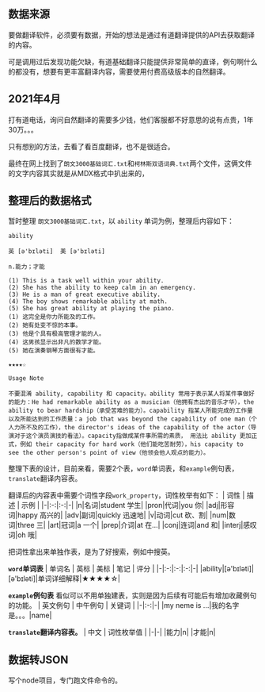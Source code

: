 ## 数据来源
要做翻译软件，必须要有数据，开始的想法是通过有道翻译提供的API去获取翻译的内容。

可是调用过后发现功能欠缺，有道基础翻译只能提供非常简单的直译，例句啊什么的都没有，想要有更丰富翻译内容，需要使用付费高级版本的自然翻译。

## 2021年4月
打有道电话，询问自然翻译的需要多少钱，他们客服都不好意思的说有点贵，1年30万。。。

只有想别的方法，去看了看百度翻译，也不是很适合。

最终在网上找到了`朗文3000基础词汇.txt`和`柯林斯双语词典.txt`两个文件，这俩文件的文字内容其实就是从MDX格式中扒出来的，

## 整理后的数据格式
暂时整理 `朗文3000基础词汇.txt`，以 `ability` 单词为例，整理后内容如下：
```
ability	

英 [ə'bɪləti]  美 [ə'bɪləti]	

n.能力；才能

(1) This is a task well within your ability.
(2) She has the ability to keep calm in an emergency.
(3) He is a man of great executive ability.
(4) The boy shows remarkable ability at math.
(5) She has great ability at playing the piano.
(1) 这完全是你力所能及的工作。
(2) 她有处变不惊的本事。
(3) 他是个具有极高管理才能的人。
(4) 这男孩显示出非凡的数学才能。
(5) 她在演奏钢琴方面很有才能。

★★★★☆

Usage Note 

不要混淆 ability, capability 和 capacity。ability 常用于表示某人将某件事做好的能力：He had remarkable ability as a musician（他拥有杰出的音乐才华），the ability to bear hardship（承受苦难的能力）。capability 指某人所能完成的工作量以及所能达到的工作质量：a job that was beyond the capability of one man（个人力所不及的工作），the director's ideas of the capability of the actor（导演对于这个演员演技的看法）。capacity指做成某件事所需的素质， 用法比 ability 更加正式，例如 their capacity for hard work（他们能吃苦耐劳），his capacity to see the other person's point of view（他领会他人观点的能力）。
```

整理下表的设计，目前来看，需要2个表，`word`单词表，和`example`例句表，`translate`翻译内容表。

翻译后的内容表中需要个词性字段`work_property`，词性枚举有如下：
| 词性 | 描述 | 示例 |
|-|:-:|:-:|-|
|n|名词|student 学生|
|pron|代词|you 你|
|adj|形容词|happy 高兴的|
|adv|副词|quickly 迅速地|
|v|动词|cut 砍、割|
|num|数词|three 三|
|art|冠词|a 一个|
|prep|介词|at 在...|
|conj|连词|and 和|
|interj|感叹词|oh 哦|

把词性拿出来单独作表，是为了好搜索，例如中搜英。

**`word`单词表**
| 单词名 | 英标 | 美标 | 笔记 | 评分 |
|-|:-:|:-:|:-:|-|
|ability|[ə'bɪləti]|[ə'bɪləti]|单词详细解释|★★★★☆|

**`example`例句表**
看似可以不用单独建表，实则是因为后续有可能后有增加收藏例句的功能。
| 英文例句 | 中午例句 | 关键词 | 
|-|:-:|-|
|my neme is ...|我的名字是。。。|name|

**`translate`翻译内容表。**
| 中文 | 词性枚举值 | 
|-|-|
|能力|n|
|才能|n|


## 数据转JSON
写个node项目，专门跑文件命令的。





 
